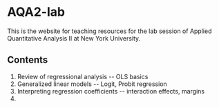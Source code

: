 # AQA2-lab
This is the website for teaching resources for the lab session of Applied Quantitative Analysis II at New York University.

## Contents
1. Review of regressional analysis -- OLS basics
2. Generalized linear models -- Logit, Probit regression
3. Interpreting regression coefficients -- interaction effects, margins
4. 
